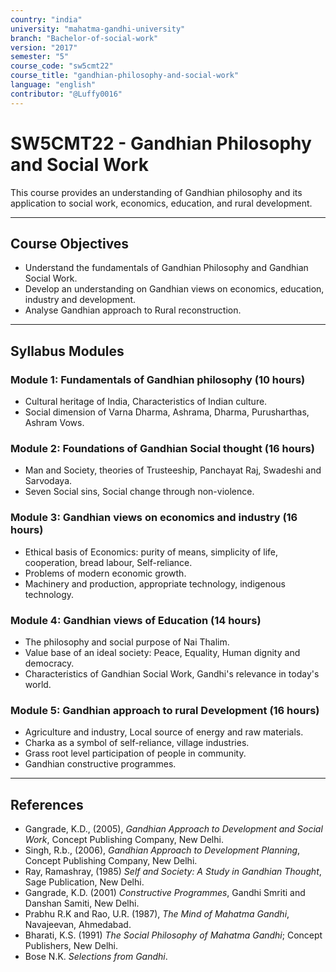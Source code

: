 ```yaml
---
country: "india"
university: "mahatma-gandhi-university"
branch: "Bachelor-of-social-work"
version: "2017"
semester: "5"
course_code: "sw5cmt22"
course_title: "gandhian-philosophy-and-social-work"
language: "english"
contributor: "@Luffy0016"
---
```

# SW5CMT22 - Gandhian Philosophy and Social Work

This course provides an understanding of Gandhian philosophy and its application to social work, economics, education, and rural development.

---
## Course Objectives

* Understand the fundamentals of Gandhian Philosophy and Gandhian Social Work.
* Develop an understanding on Gandhian views on economics, education, industry and development.
* Analyse Gandhian approach to Rural reconstruction.

---
## Syllabus Modules

### Module 1: Fundamentals of Gandhian philosophy (10 hours)
* Cultural heritage of India, Characteristics of Indian culture.
* Social dimension of Varna Dharma, Ashrama, Dharma, Purusharthas, Ashram Vows.

### Module 2: Foundations of Gandhian Social thought (16 hours)
* Man and Society, theories of Trusteeship, Panchayat Raj, Swadeshi and Sarvodaya.
* Seven Social sins, Social change through non-violence.

### Module 3: Gandhian views on economics and industry (16 hours)
* Ethical basis of Economics: purity of means, simplicity of life, cooperation, bread labour, Self-reliance.
* Problems of modern economic growth.
* Machinery and production, appropriate technology, indigenous technology.

### Module 4: Gandhian views of Education (14 hours)
* The philosophy and social purpose of Nai Thalim.
* Value base of an ideal society: Peace, Equality, Human dignity and democracy.
* Characteristics of Gandhian Social Work, Gandhi's relevance in today's world.

### Module 5: Gandhian approach to rural Development (16 hours)
* Agriculture and industry, Local source of energy and raw materials.
* Charka as a symbol of self-reliance, village industries.
* Grass root level participation of people in community.
* Gandhian constructive programmes.

---
## References
* Gangrade, K.D., (2005), *Gandhian Approach to Development and Social Work*, Concept Publishing Company, New Delhi.
* Singh, R.b., (2006), *Gandhian Approach to Development Planning*, Concept Publishing Company, New Delhi.
* Ray, Ramashray, (1985) *Self and Society: A Study in Gandhian Thought*, Sage Publication, New Delhi.
* Gangrade, K.D. (2001) *Constructive Programmes*, Gandhi Smriti and Danshan Samiti, New Delhi.
* Prabhu R.K and Rao, U.R. (1987), *The Mind of Mahatma Gandhi*, Navajeevan, Ahmedabad.
* Bharati, K.S. (1991) *The Social Philosophy of Mahatma Gandhi*; Concept Publishers, New Delhi.
* Bose N.K. *Selections from Gandhi*.